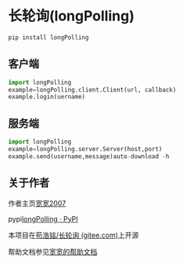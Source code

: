 # 长轮询(longPolling)

```bash
pip install longPolling 
```

## 客户端

```python
import longPolling
example=longPolling.client.Client(url, callback)
example.login(uername)
```

## 服务端

```python
import longPolling
example=longPolling.server.Server(host,port)
example.send(username,message)auto-download -h
```

## 关于作者

作者主页[宽宽2007](https://kuankuan2007.gitee.io "作者主页")

pypi[longPolling    · PyPI](https://pypi.org/project/longPolling/)

本项目在[苟浩铭/长轮询 (gitee.com)](https://gitee.com/kuankuan2007/long-polling)上开源

帮助文档参见[宽宽的帮助文档](https://kuankuan2007.gitee.io/docs/long-polling)
